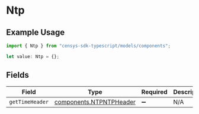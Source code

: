 # Ntp

## Example Usage

```typescript
import { Ntp } from "censys-sdk-typescript/models/components";

let value: Ntp = {};
```

## Fields

| Field                                                              | Type                                                               | Required                                                           | Description                                                        |
| ------------------------------------------------------------------ | ------------------------------------------------------------------ | ------------------------------------------------------------------ | ------------------------------------------------------------------ |
| `getTimeHeader`                                                    | [components.NTPNTPHeader](../../models/components/ntpntpheader.md) | :heavy_minus_sign:                                                 | N/A                                                                |